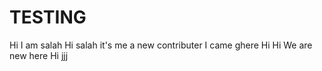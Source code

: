 # TESTING

Hi I am salah
Hi salah it's me a new contributer
I came ghere Hi
Hi
We are new here 
Hi
jjj
